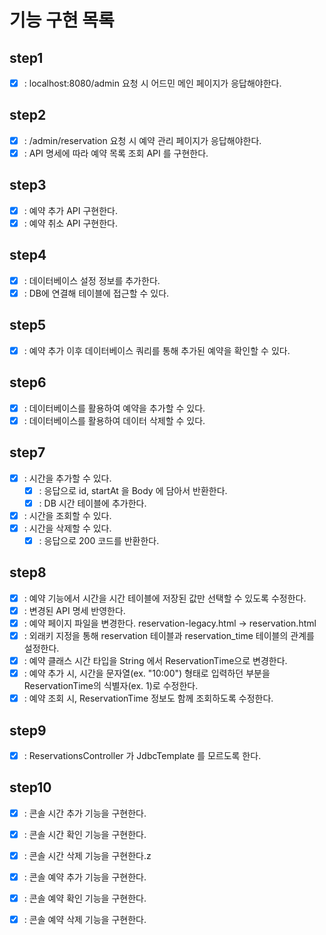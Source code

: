 # 기능 구현 목록
## step1
- [X] : localhost:8080/admin 요청 시 어드민 메인 페이지가 응답해야한다.

## step2
- [X] : /admin/reservation 요청 시 예약 관리 페이지가 응답해야한다.
- [X] : API 명세에 따라 예약 목록 조회 API 를 구현한다.

## step3
- [X] : 예약 추가 API 구현한다.
- [X] : 예약 취소 API 구현한다.

## step4
- [X] : 데이터베이스 설정 정보를 추가한다.
- [X] : DB에 연결해 테이블에 접근할 수 있다.

## step5
- [X] : 예약 추가 이후 데이터베이스 쿼리를 통해 추가된 예약을 확인할 수 있다.

## step6
- [X] : 데이터베이스를 활용하여 예약을 추가할 수 있다.
- [X] : 데이터베이스를 활용하여 데이터 삭제할 수 있다.

## step7
- [X] : 시간을 추가할 수 있다.
  - [X] : 응답으로 id, startAt 을 Body 에 담아서 반환한다.
  - [X] : DB 시간 테이블에 추가한다. 
- [X] : 시간을 조회할 수 있다.
- [X] : 시간을 삭제할 수 있다.
  - [X] : 응답으로 200 코드를 반환한다.

## step8
- [X] : 예약 기능에서 시간을 시간 테이블에 저장된 값만 선택할 수 있도록 수정한다.
- [X] : 변경된 API 명세 반영한다.
- [X] : 예약 페이지 파일을 변경한다. reservation-legacy.html -> reservation.html  
- [X] : 외래키 지정을 통해 reservation 테이블과 reservation_time 테이블의 관계를 설정한다.
- [X] : 예약 클래스 시간 타입을 String 에서 ReservationTime으로 변경한다.
- [X] : 예약 추가 시, 시간을 문자열(ex. "10:00") 형태로 입력하던 부분을 ReservationTime의 식별자(ex. 1)로 수정한다.
- [X] : 예약 조회 시, ReservationTime 정보도 함께 조회하도록 수정한다.

## step9
- [X] : ReservationsController 가 JdbcTemplate 를 모르도록 한다.

## step10
- [X] : 콘솔 시간 추가 기능을 구현한다. 
- [X] : 콘솔 시간 확인 기능을 구현한다.
- [X] : 콘솔 시간 삭제 기능을 구현한다.z
- [X] : 콘솔 예약 추가 기능을 구현한다.
- [X] : 콘솔 예약 확인 기능을 구현한다.
- [X] : 콘솔 예약 삭제 기능을 구현한다.
 